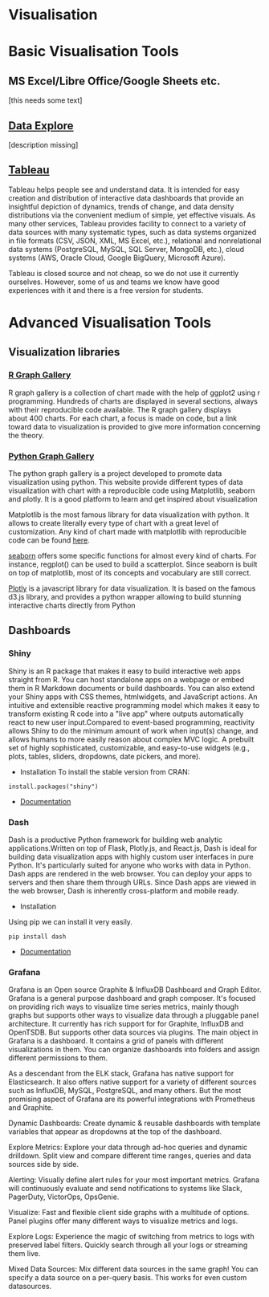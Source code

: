 # Visualisation

# Basic Visualisation Tools

## MS Excel/Libre Office/Google Sheets etc.

[this needs some text]

## [Data Explore](https://snapcraft.io/dataexplore)

[description missing]

## [Tableau](https://www.tableau.com/academic/students)

Tableau helps people see and understand data. It is intended for easy creation and distribution of interactive data dashboards that provide an insightful depiction of dynamics, trends of change, and data density distributions via the convenient medium of simple, yet effective visuals.
As many other services, Tableau provides facility to connect to a variety of data sources with many systematic types, such as data systems organized in file formats (CSV, JSON, XML, MS Excel, etc.), relational and nonrelational data systems (PostgreSQL, MySQL, SQL Server, MongoDB, etc.), cloud systems (AWS, Oracle Cloud, Google BigQuery, Microsoft Azure).

Tableau is closed source and not cheap, so we do not use it currently ourselves. However, some of us and teams we know have good experiences with it and there is a free version for students.

# Advanced Visualisation Tools

## Visualization libraries

### [R Graph Gallery](https://www.r-graph-gallery.com/ggplot2-package.html)

R graph gallery is  a collection of chart made with the help of ggplot2 using r programming. Hundreds of charts are displayed in several sections, always with their reproducible code available. The R graph gallery displays about 400 charts. For each chart, a focus is made on code, but a link toward data to visualization is provided to give more information concerning the theory.


### [Python Graph Gallery](https://www.python-graph-gallery.com/)

The python graph gallery is a project developed to promote data visualization using python. This website provide different types of data visualization with chart with a reproducible code using  Matplotlib, seaborn and plotly. It is a good platform to learn and get inspired about visualization

Matplotlib is the most famous library for data visualization with python. It allows to create literally every type of chart with a great level of customization. Any kind of chart made with matplotlib with reproducible code can be found [here](https://www.python-graph-gallery.com/matplotlib/). 

[seaborn](https://www.python-graph-gallery.com/seaborn/) offers some specific functions for almost every kind of charts. For instance, regplot() can be used to build a scatterplot.
Since seaborn is built on top of matplotlib, most of its concepts and vocabulary are still correct.

[Plotly](https://www.python-graph-gallery.com/plotly/) is a javascript library for data visualization. It is based on the famous d3.js library, and provides a python wrapper allowing to build stunning interactive charts directly from Python

## Dashboards

### Shiny

Shiny is an R package that makes it easy to build interactive web apps straight from R. You can host standalone apps on a webpage or embed them in R Markdown documents or build dashboards. You can also extend your Shiny apps with CSS themes, htmlwidgets, and JavaScript actions.
An intuitive and extensible reactive programming model which makes it easy to transform existing R code into a "live app" where outputs automatically react to new user input.Compared to event-based programming, reactivity allows Shiny to do the minimum amount of work when input(s) change, and allows humans to more easily reason about complex MVC logic.
A prebuilt set of highly sophisticated, customizable, and easy-to-use widgets (e.g., plots, tables, sliders, dropdowns, date pickers, and more).


* Installation
To install the stable version from CRAN: 
```
install.packages("shiny")
```

* [Documentation](https://www.rdocumentation.org/packages/shiny/versions/1.6.0)

### Dash

Dash is a productive Python framework for building web analytic applications.Written on top of Flask, Plotly.js, and React.js, Dash is ideal for building data visualization apps with highly custom user interfaces in pure Python. It's particularly suited for anyone who works with data in Python. Dash apps are rendered in the web browser. You can deploy your apps to servers and then share them through URLs. Since Dash apps are viewed in the web browser, Dash is inherently cross-platform and mobile ready.

* Installation 

Using pip we can install it very easily.

```
pip install dash

```

* [Documentation](https://dash.plotly.com/)

### Grafana

Grafana is  an Open source Graphite & InfluxDB Dashboard and Graph Editor. Grafana is a general purpose dashboard and graph composer. It's focused on providing rich ways to visualize time series metrics, mainly though graphs but supports other ways to visualize data through a pluggable panel architecture. It currently has rich support for for Graphite, InfluxDB and OpenTSDB. But supports other data sources via plugins. The main object in Grafana is a dashboard. It contains a grid of panels with different visualizations in them. You can organize dashboards into folders and assign different permissions to them.

As a descendant from the ELK stack, Grafana has native support for Elasticsearch. It also offers native support for a variety of different sources such as InfluxDB, MySQL, PostgreSQL, and many others. But the most promising aspect of Grafana are its powerful integrations with Prometheus and Graphite.

Dynamic Dashboards: Create dynamic & reusable dashboards with template variables that appear as dropdowns at the top of the dashboard.

Explore Metrics: Explore your data through ad-hoc queries and dynamic drilldown. Split view and compare different time ranges, queries and data sources side by side.

Alerting: Visually define alert rules for your most important metrics. Grafana will continuously evaluate and send notifications to systems like Slack, PagerDuty, VictorOps, OpsGenie.

Visualize: Fast and flexible client side graphs with a multitude of options. Panel plugins offer many different ways to visualize metrics and logs.

Explore Logs: Experience the magic of switching from metrics to logs with preserved label filters. Quickly search through all your logs or streaming them live.

Mixed Data Sources: Mix different data sources in the same graph! You can specify a data source on a per-query basis. This works for even custom datasources.